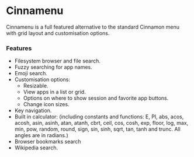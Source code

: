 Cinnamenu
========

Cinnamenu is a full featured alternative to the standard Cinnamon menu with grid layout and customisation options.

### Features

 * Filesystem browser and file search.
 * Fuzzy searching for app names.
 * Emoji search.
 * Customisation options:
   * Resizable.
   * View apps in a list or grid.
   * Options on where to show session and favorite app buttons.
   * Change icon sizes.
 * Key navigation.
 * Built in calculator: (including constants and functions: E, PI, abs, acos, acosh, asin, asinh, atan, atanh, cbrt, ceil, cos, cosh, exp, floor, log, max, min, pow, random, round, sign, sin, sinh, sqrt, tan, tanh and trunc. All angles are in radians.)
 * Browser bookmarks search
 * Wikipedia search.

